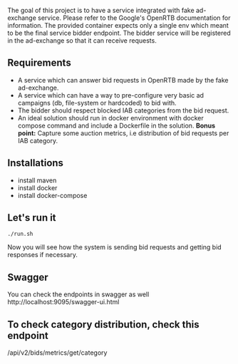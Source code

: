 The goal of this project is to have a service integrated with fake ad-exchange service.
Please refer to the Google's OpenRTB documentation for information.
The provided container expects only a single env which meant to be the final service bidder endpoint. The bidder service will be registered in the ad-exchange so that it can receive requests.

## Requirements
- A service which can answer bid requests in OpenRTB made by the fake ad-exchange.
- A service which can have a way to pre-configure very basic ad campaigns (db, file-system or hardcoded) to bid with.
- The bidder should respect blocked IAB categories from the bid request.
- An ideal solution should run in docker environment with docker compose command and include a Dockerfile in the solution.
**Bonus point:** Capture
 some auction metrics, i.e distribution of bid requests per IAB category.

## Installations

- install maven
- install docker
- install docker-compose

## Let's run it 
`./run.sh`

Now you will see how the system is sending bid requests and getting bid responses if necessary.

## Swagger
You can check the endpoints in swagger as well http://localhost:9095/swagger-ui.html

## To check category distribution, check this endpoint
/api/v2/bids/metrics/get/category